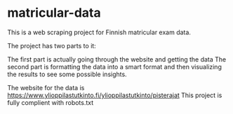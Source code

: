 # matricular-data
This is a web scraping project for Finnish matricular exam data.

The project has two parts to  it:

The first part is actually going through the website and getting the data
The second part is formatting the data into a smart format and then visualizing the results to see some possible insights.

The website for the data is https://www.ylioppilastutkinto.fi/ylioppilastutkinto/pisterajat
This project is fully complient with robots.txt
